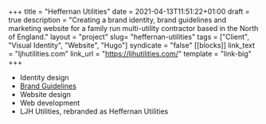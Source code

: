 +++
title = "Heffernan Utilities"
date = 2021-04-13T11:51:22+01:00
draft = true
description = "Creating a brand identity, brand guidelines and marketing website for a family run multi-utility contractor based in the North of England."
layout = "project"
slug= "heffernan-utilities"
tags = ["Client", "Visual Identity", "Website", "Hugo"]
syndicate = "false"
[[blocks]]
link_text = "ljhutilities.com"
link_url = "https://ljhutilities.com/"
template = "link-big"
+++

- Identity design
- [Brand Guidelines](http://ljhutilities-brand.netlify.app/)
- Website design
- Web development
- LJH Utilities, rebranded as Heffernan Utilities
